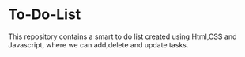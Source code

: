 # To-Do-List
This repository contains a smart to do list created using Html,CSS and Javascript, where we can add,delete and update tasks.
